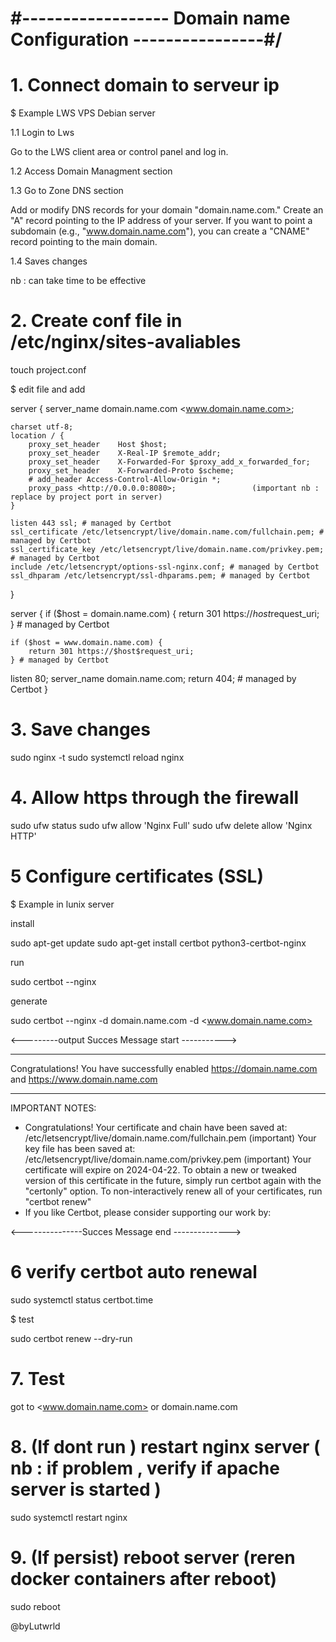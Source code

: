 
# #------------------ Domain name Configuration ----------------#/

# 1. Connect domain to serveur ip

$ Example LWS VPS Debian server

1.1 Login to Lws

Go to the LWS client area or control panel and log in.

1.2 Access Domain Managment section

1.3 Go to Zone DNS section

Add or modify DNS records for your domain "domain.name.com."
Create an "A" record pointing to the IP address of your server. If you want to point a subdomain (e.g., "www.domain.name.com"), you can create a "CNAME" record pointing to the main domain.

1.4 Saves changes

nb : can take time to be effective

# 2. Create conf file in /etc/nginx/sites-avaliables

touch project.conf

$ edit file and add

server {
    server_name domain.name.com <www.domain.name.com>;

    charset utf-8;
    location / {
        proxy_set_header    Host $host;
        proxy_set_header    X-Real-IP $remote_addr;
        proxy_set_header    X-Forwarded-For $proxy_add_x_forwarded_for;
        proxy_set_header    X-Forwarded-Proto $scheme;
        # add_header Access-Control-Allow-Origin *;
        proxy_pass <http://0.0.0.0:8080>;                 (important nb : replace by project port in server)
    }

    listen 443 ssl; # managed by Certbot
    ssl_certificate /etc/letsencrypt/live/domain.name.com/fullchain.pem; # managed by Certbot
    ssl_certificate_key /etc/letsencrypt/live/domain.name.com/privkey.pem; # managed by Certbot
    include /etc/letsencrypt/options-ssl-nginx.conf; # managed by Certbot
    ssl_dhparam /etc/letsencrypt/ssl-dhparams.pem; # managed by Certbot
}

server {
    if ($host = domain.name.com) {
        return 301 https://$host$request_uri;
    } # managed by Certbot

    if ($host = www.domain.name.com) {
        return 301 https://$host$request_uri;
    } # managed by Certbot

  listen 80;
  server_name domain.name.com;
    return 404; # managed by Certbot
}

# 3. Save changes

sudo nginx -t
sudo systemctl reload nginx

# 4. Allow https through the firewall

sudo ufw status
sudo ufw allow 'Nginx Full'
sudo ufw delete allow 'Nginx HTTP'

# 5 Configure certificates (SSL)

$ Example in lunix server

install

sudo apt-get update
sudo apt-get install certbot python3-certbot-nginx

run

sudo certbot --nginx

generate

sudo certbot --nginx -d domain.name.com -d <www.domain.name.com>

<---------output Succes Message start ----------->

- - - - - - - - - - - - - - - - - - - - - - - - - - - - - - - - - - - - - - - -
Congratulations! You have successfully enabled
<https://domain.name.com> and
<https://www.domain.name.com>
- - - - - - - - - - - - - - - - - - - - - - - - - - - - - - - - - - - - - - - -

IMPORTANT NOTES:

- Congratulations! Your certificate and chain have been saved at:
   /etc/letsencrypt/live/domain.name.com/fullchain.pem              (important)
   Your key file has been saved at:
   /etc/letsencrypt/live/domain.name.com/privkey.pem                (important)
   Your certificate will expire on 2024-04-22. To obtain a new or
   tweaked version of this certificate in the future, simply run
   certbot again with the "certonly" option. To non-interactively
   renew all of your certificates, run "certbot renew"
- If you like Certbot, please consider supporting our work by:

<---------------Succes Message end -------------->

# 6 verify certbot auto renewal

sudo systemctl status certbot.time

$ test

sudo certbot renew --dry-run

# 7. Test

got to <www.domain.name.com> or domain.name.com

# 8. (If dont run ) restart nginx server ( nb : if problem , verify if apache server is started )

sudo systemctl restart nginx

# 9. (If persist) reboot server (reren docker containers after reboot)

sudo reboot

@byLutwrld
